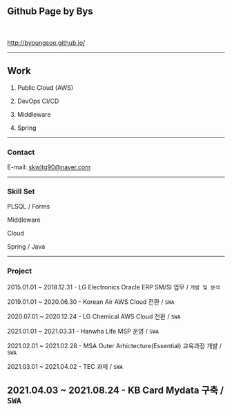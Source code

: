 ## Github Page by Bys
<br><br>
http://byoungsoo.github.io/

            

---
## Work
1. Public Cloud (AWS)
   
2. DevOps CI/CD
   
3. Middleware

4. Spring



---
### Contact
E-mail: skwltg90@naver.com

---
### Skill Set

PLSQL / Forms

Middleware

Cloud

Spring / Java


---
### Project
2015.01.01 ~ 2018.12.31 - LG Electronics Oracle ERP SM/SI 업무 / `개발 및 분석`

2019.01.01 ~ 2020.06.30 - Korean Air AWS Cloud 전환 / `SWA`

2020.07.01 ~ 2020.12.24 - LG Chemical AWS Cloud 전환 / `SWA`

2021.01.01 ~ 2021.03.31 - Hanwha Life MSP 운영 / `SWA`

2021.02.01 ~ 2021.02.28 - MSA Outer Arhictecture(Essential) 교육과정 개발 / `SWA`

2021.03.01 ~ 2021.04.02 - TEC 과제 / `SWA`

2021.04.03 ~ 2021.08.24 - KB Card Mydata 구축  / `SWA`
---
